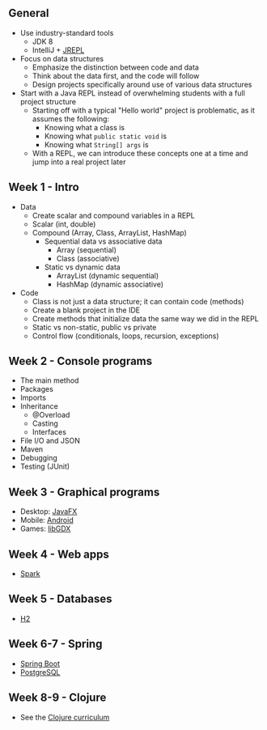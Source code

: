 ## General

* Use industry-standard tools
  * JDK 8
  * IntelliJ + [JREPL](https://plugins.jetbrains.com/plugin/7892)
* Focus on data structures
  * Emphasize the distinction between code and data
  * Think about the data first, and the code will follow
  * Design projects specifically around use of various data structures
* Start with a Java REPL instead of overwhelming students with a full project structure
  * Starting off with a typical "Hello world" project is problematic, as it assumes the following:
    * Knowing what a class is
    * Knowing what `public static void` is
    * Knowing what `String[] args` is
  * With a REPL, we can introduce these concepts one at a time and jump into a real project later

## Week 1 - Intro

* Data
  * Create scalar and compound variables in a REPL
  * Scalar (int, double)
  * Compound (Array, Class, ArrayList, HashMap)
    * Sequential data vs associative data
      * Array (sequential)
      * Class (associative)
    * Static vs dynamic data
      * ArrayList (dynamic sequential)
      * HashMap (dynamic associative)
* Code
  * Class is not just a data structure; it can contain code (methods)
  * Create a blank project in the IDE
  * Create methods that initialize data the same way we did in the REPL
  * Static vs non-static, public vs private
  * Control flow (conditionals, loops, recursion, exceptions)

## Week 2 - Console programs

* The main method
* Packages
* Imports
* Inheritance
  * @Overload
  * Casting
  * Interfaces
* File I/O and JSON
* Maven
* Debugging
* Testing (JUnit)

## Week 3 - Graphical programs

* Desktop: [JavaFX](http://docs.oracle.com/javase/8/javase-clienttechnologies.htm)
* Mobile: [Android](http://developer.android.com/index.html)
* Games: [libGDX](https://libgdx.badlogicgames.com/)

## Week 4 - Web apps

* [Spark](http://sparkjava.com/)

## Week 5 - Databases

* [H2](http://www.h2database.com/html/main.html)

## Week 6-7 - Spring

* [Spring Boot](http://projects.spring.io/spring-boot/)
* [PostgreSQL](http://postgresapp.com/)

## Week 8-9 - Clojure

* See the [Clojure curriculum](https://github.com/oakes/clojure-assignments)
